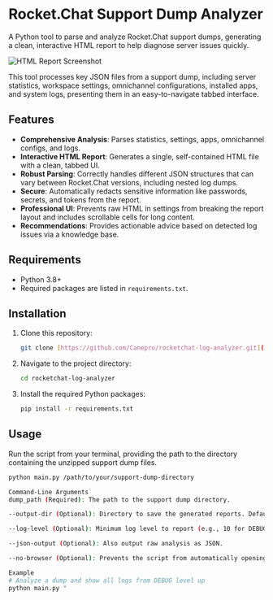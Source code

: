 # Rocket.Chat Support Dump Analyzer

A Python tool to parse and analyze Rocket.Chat support dumps, generating a clean, interactive HTML report to help diagnose server issues quickly.

![HTML Report Screenshot](image_c23f45.jpg)

This tool processes key JSON files from a support dump, including server statistics, workspace settings, omnichannel configurations, installed apps, and system logs, presenting them in an easy-to-navigate tabbed interface.

## Features

-   **Comprehensive Analysis**: Parses statistics, settings, apps, omnichannel configs, and logs.
-   **Interactive HTML Report**: Generates a single, self-contained HTML file with a clean, tabbed UI.
-   **Robust Parsing**: Correctly handles different JSON structures that can vary between Rocket.Chat versions, including nested log dumps.
-   **Secure**: Automatically redacts sensitive information like passwords, secrets, and tokens from the report.
-   **Professional UI**: Prevents raw HTML in settings from breaking the report layout and includes scrollable cells for long content.
-   **Recommendations**: Provides actionable advice based on detected log issues via a knowledge base.

## Requirements

-   Python 3.8+
-   Required packages are listed in `requirements.txt`.

## Installation

1.  Clone this repository:
    ```bash
    git clone [https://github.com/Canepro/rocketchat-log-analyzer.git](https://github.com/Canepro/rocketchat-log-analyzer.git)
    ```
2.  Navigate to the project directory:
    ```bash
    cd rocketchat-log-analyzer
    ```
3.  Install the required Python packages:
    ```bash
    pip install -r requirements.txt
    ```

## Usage

Run the script from your terminal, providing the path to the directory containing the unzipped support dump files.

```bash
python main.py /path/to/your/support-dump-directory

Command-Line Arguments
dump_path (Required): The path to the support dump directory.

--output-dir (Optional): Directory to save the generated reports. Defaults to a reports/ folder in the project directory.

--log-level (Optional): Minimum log level to report (e.g., 10 for DEBUG, 30 for WARNING). Defaults to 50 (CRITICAL).

--json-output (Optional): Also output raw analysis as JSON.

--no-browser (Optional): Prevents the script from automatically opening the HTML report in your web browser.

Example
# Analyze a dump and show all logs from DEBUG level up
python main.py "

